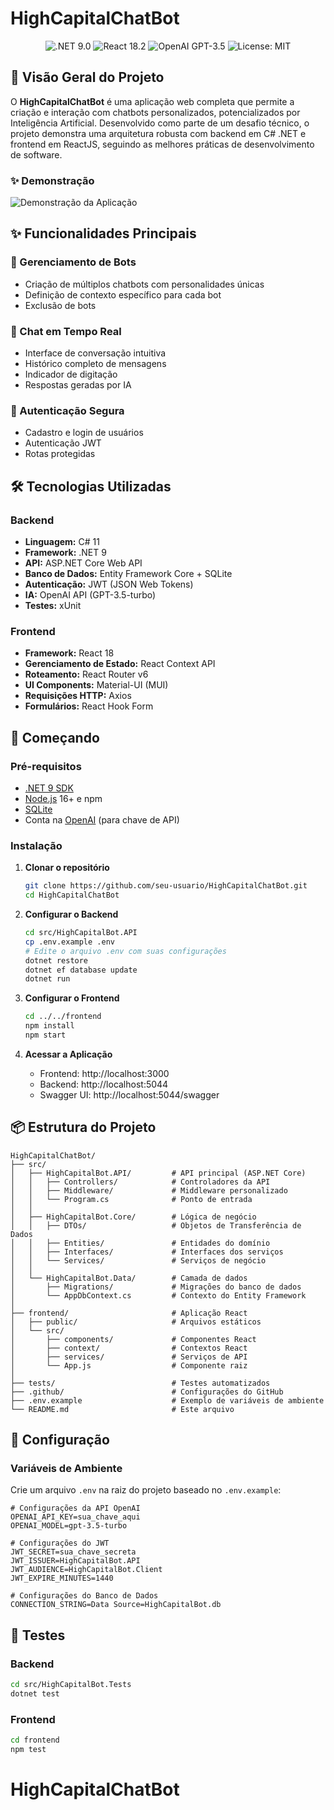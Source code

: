 # HighCapitalChatBot

<div align="center">
  <img src="https://img.shields.io/badge/.NET-9.0-512BD4?logo=dotnet" alt=".NET 9.0" />
  <img src="https://img.shields.io/badge/React-18.2-61DAFB?logo=react" alt="React 18.2" />
  <img src="https://img.shields.io/badge/OpenAI-GPT--3.5-412991?logo=openai" alt="OpenAI GPT-3.5" />
  <img src="https://img.shields.io/badge/License-MIT-blue.svg" alt="License: MIT" />
</div>

## 🚀 Visão Geral do Projeto

O **HighCapitalChatBot** é uma aplicação web completa que permite a criação e interação com chatbots personalizados, potencializados por Inteligência Artificial. Desenvolvido como parte de um desafio técnico, o projeto demonstra uma arquitetura robusta com backend em C# .NET e frontend em ReactJS, seguindo as melhores práticas de desenvolvimento de software.

### ✨ Demonstração

![Demonstração da Aplicação](docs/images/demo.gif)

## ✨ Funcionalidades Principais

### 🤖 Gerenciamento de Bots
- Criação de múltiplos chatbots com personalidades únicas
- Definição de contexto específico para cada bot
- Exclusão de bots

### 💬 Chat em Tempo Real
- Interface de conversação intuitiva
- Histórico completo de mensagens
- Indicador de digitação
- Respostas geradas por IA

### 🔐 Autenticação Segura
- Cadastro e login de usuários
- Autenticação JWT
- Rotas protegidas

## 🛠️ Tecnologias Utilizadas

### Backend
- **Linguagem:** C# 11
- **Framework:** .NET 9
- **API:** ASP.NET Core Web API
- **Banco de Dados:** Entity Framework Core + SQLite
- **Autenticação:** JWT (JSON Web Tokens)
- **IA:** OpenAI API (GPT-3.5-turbo)
- **Testes:** xUnit

### Frontend
- **Framework:** React 18
- **Gerenciamento de Estado:** React Context API
- **Roteamento:** React Router v6
- **UI Components:** Material-UI (MUI)
- **Requisições HTTP:** Axios
- **Formulários:** React Hook Form

## 🚀 Começando

### Pré-requisitos

- [.NET 9 SDK](https://dotnet.microsoft.com/download/dotnet/9.0)
- [Node.js](https://nodejs.org/) 16+ e npm
- [SQLite](https://www.sqlite.org/index.html)
- Conta na [OpenAI](https://platform.openai.com/) (para chave de API)

### Instalação

1. **Clonar o repositório**
   ```bash
   git clone https://github.com/seu-usuario/HighCapitalChatBot.git
   cd HighCapitalChatBot
   ```

2. **Configurar o Backend**
   ```bash
   cd src/HighCapitalBot.API
   cp .env.example .env
   # Edite o arquivo .env com suas configurações
   dotnet restore
   dotnet ef database update
   dotnet run
   ```

3. **Configurar o Frontend**
   ```bash
   cd ../../frontend
   npm install
   npm start
   ```

4. **Acessar a Aplicação**
   - Frontend: http://localhost:3000
   - Backend: http://localhost:5044
   - Swagger UI: http://localhost:5044/swagger

## 📦 Estrutura do Projeto

```
HighCapitalChatBot/
├── src/
│   ├── HighCapitalBot.API/         # API principal (ASP.NET Core)
│   │   ├── Controllers/            # Controladores da API
│   │   ├── Middleware/             # Middleware personalizado
│   │   └── Program.cs              # Ponto de entrada
│   │
│   ├── HighCapitalBot.Core/        # Lógica de negócio
│   │   ├── DTOs/                   # Objetos de Transferência de Dados
│   │   ├── Entities/               # Entidades do domínio
│   │   ├── Interfaces/             # Interfaces dos serviços
│   │   └── Services/               # Serviços de negócio
│   │
│   └── HighCapitalBot.Data/        # Camada de dados
│       ├── Migrations/             # Migrações do banco de dados
│       └── AppDbContext.cs         # Contexto do Entity Framework
│
├── frontend/                       # Aplicação React
│   ├── public/                     # Arquivos estáticos
│   └── src/
│       ├── components/             # Componentes React
│       ├── context/                # Contextos React
│       ├── services/               # Serviços de API
│       └── App.js                  # Componente raiz
│
├── tests/                          # Testes automatizados
├── .github/                        # Configurações do GitHub
├── .env.example                    # Exemplo de variáveis de ambiente
└── README.md                       # Este arquivo
```

## 🔧 Configuração

### Variáveis de Ambiente

Crie um arquivo `.env` na raiz do projeto baseado no `.env.example`:

```env
# Configurações da API OpenAI
OPENAI_API_KEY=sua_chave_aqui
OPENAI_MODEL=gpt-3.5-turbo

# Configurações do JWT
JWT_SECRET=sua_chave_secreta
JWT_ISSUER=HighCapitalBot.API
JWT_AUDIENCE=HighCapitalBot.Client
JWT_EXPIRE_MINUTES=1440

# Configurações do Banco de Dados
CONNECTION_STRING=Data Source=HighCapitalBot.db
```

## 🧪 Testes

### Backend
```bash
cd src/HighCapitalBot.Tests
dotnet test
```

### Frontend
```bash
cd frontend
npm test
```


# HighCapitalChatBot
